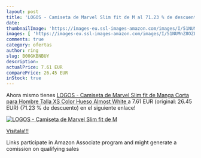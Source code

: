 ```yaml
---
layout: post
title: 'LOGOS - Camiseta de Marvel Slim fit de M al 71.23 % de descuento'
date: 
thumbnailImage: 'https://images-eu.ssl-images-amazon.com/images/I/51NUMnZ8OZL._SL200_.jpg'
images: [ 'https://images-eu.ssl-images-amazon.com/images/I/51NUMnZ8OZL._SL200_.jpg' ]
comments: true
category: ofertas
author: ring
slug: B00GKBNBUY
description:
actualPrice: 7.61 EUR
comparePrice: 26.45 EUR
inStock: true
---
```


Ahora mismo tienes [LOGOS - Camiseta de Marvel Slim fit de Manga Corta para Hombre  Talla XS  Color Hueso  Almost White ](https://www.amazon.es/dp/B00GKBNBUY/?tag=tolees-21) a 7.61 EUR (original: 26.45 EUR) (71.23 %  de descuento) en el siguiente enlace!

[![LOGOS - Camiseta de Marvel Slim fit de M](https://images-eu.ssl-images-amazon.com/images/I/51NUMnZ8OZL._SL200_.jpg)](https://www.amazon.es/dp/B00GKBNBUY/?tag=tolees-21)

[Visítala!!!](https://www.amazon.es/dp/B00GKBNBUY/?tag=tolees-21)

Links participate in Amazon Associate program and might generate a comission on qualifying sales
